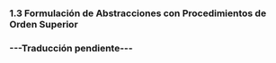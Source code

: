 ### 1.3 Formulación de Abstracciones con Procedimientos de Orden Superior

### ---Traducción pendiente---